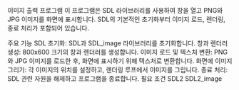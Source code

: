 이미지 출력 프로그램
이 프로그램은 SDL 라이브러리를 사용하여 창을 열고 PNG와 JPG 이미지를 화면에 표시합니다. SDL의 기본적인 초기화부터 이미지 로드, 렌더링, 종료 처리가 포함되어 있습니다.

주요 기능
SDL 초기화: SDL과 SDL_image 라이브러리를 초기화합니다.
창과 렌더러 생성: 800x600 크기의 창과 렌더러를 생성합니다.
이미지 로드 및 텍스처 변환: PNG와 JPG 이미지를 로드한 후, 화면에 표시하기 위해 텍스처로 변환합니다.
화면에 이미지 그리기: 각 이미지의 위치를 설정하고, 렌더링 루프에서 이미지를 그립니다.
종료 처리: SDL 관련 자원을 해제하고 프로그램을 종료합니다.
필요 조건
SDL2
SDL2_image
